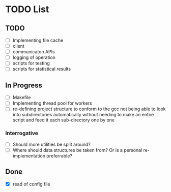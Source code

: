 # TODO List

## TODO
 - [ ] Implementing file cache
 - [ ] client
 - [ ] communicaton APIs
 - [ ] logging of operation
 - [ ] scripts for testing
 - [ ] scripts for statistical results

## In Progress
 - [ ] Makefile
 - [ ] Implementing thread pool for workers
 - [ ] re-defining project structure to conform to the gcc not being able to look into subdirectories automatically without needing to make an entire script and feed it each sub-directory one by one

### Interrogative
 - [ ] Should more utilities be split around?
 - [ ] Where should data structures be taken from? Or is a personal re-implementation preferrable?
  
## Done
 - [x] read of config file
